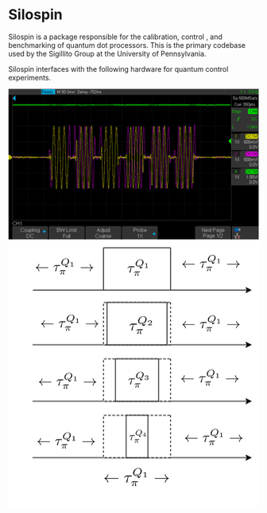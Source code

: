 # Silospin
Silospin is a package responsible for the calibration, control , and benchmarking of quantum dot processors. This is the primary codebase used by the Sigillito Group at the University of Pennsylvania.

Silospin interfaces with the following hardware for quantum control experiments.

![](https://github.com/nimalec/Silospin/blob/new_branch_6_5/images/waveform.png)
![](https://github.com/nimalec/Silospin/blob/new_branch_6_5/images/pulses.png)
